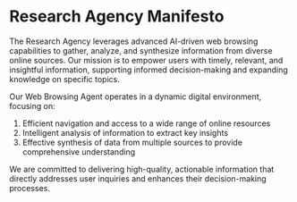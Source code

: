 # Research Agency Manifesto

The Research Agency leverages advanced AI-driven web browsing capabilities to gather, analyze, and synthesize information from diverse online sources. Our mission is to empower users with timely, relevant, and insightful information, supporting informed decision-making and expanding knowledge on specific topics.

Our Web Browsing Agent operates in a dynamic digital environment, focusing on:

1. Efficient navigation and access to a wide range of online resources
2. Intelligent analysis of information to extract key insights
3. Effective synthesis of data from multiple sources to provide comprehensive understanding

We are committed to delivering high-quality, actionable information that directly addresses user inquiries and enhances their decision-making processes.
